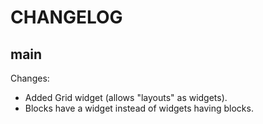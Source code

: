 CHANGELOG
=========

## main

Changes:

- Added Grid widget (allows "layouts" as widgets).
- Blocks have a widget instead of widgets having blocks.
